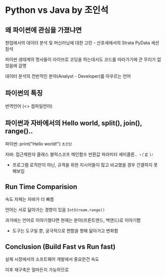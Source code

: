 # Python vs Java by 조인석

## 왜 파이썬에 관심을 가졌냐면

현업에서의 데이터 분석 및 머신러닝에 대한 고민 - 산호세에서의 Strata PyData 세션 참석

파이썬 생태계의 명사들이 라이브로 코딩을 하는데서도 코드를 따라가기에 큰 무리가 없었음에 감명

데이터 분석의 전반적인 분야(Analyst - Developer)를 아우르는 언어

## 파이썬의 특징

번역언어 (<> 컴파일언어)

## 파이썬과 자바에서의 Hello world, split(), join(), range()..

파이썬: print("Hello world!") `초간단`

자바: 접근제한자 클래스 블럭스코프 메인함수 반환값 파라미터 세미콜론.. `ヽ(ﾟДﾟ)ﾉ`
- 프로그램 로직만이 아닌, 규격을 위한 지시어들이 많고 비교했을 경우 간결하지 못해보임

## Run Time Comparision

속도 자체는 자바가 더 빠름

언어는 서로 닮아가는 경향이 있음 `IntStream.range()`

과거에는 언어로 이야기했다면 현재는 분야(프론트엔드, 백엔드)로 이야기함
- 도구는 도구일 뿐, 궁극적으로 편함을 향해 닮아가고 변화함

## Conclusion (Build Fast vs Run fast)

실제 시장에서의 소프트웨어 개발에서 중요한건 속도

이후 재구축은 얼마든지 가능하므로
